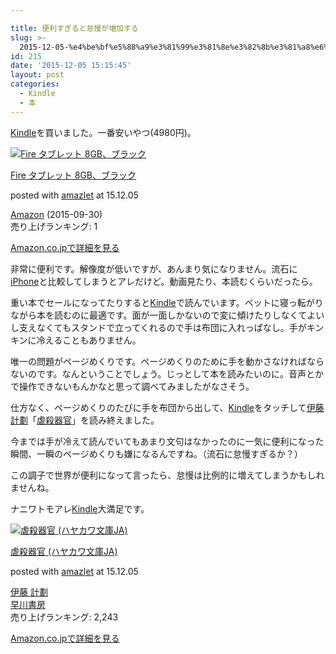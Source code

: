 ```yaml
---

title: 便利すぎると怠慢が増加する
slug: >-
  2015-12-05-%e4%be%bf%e5%88%a9%e3%81%99%e3%81%8e%e3%82%8b%e3%81%a8%e6%80%a0%e6%85%a2%e3%81%8c%e5%a2%97%e5%8a%a0%e3%81%99%e3%82%8b
id: 215
date: '2015-12-05 15:15:45'
layout: post
categories:
  - Kindle
  - 本
---
```


[Kindle](http://d.hatena.ne.jp/keyword/Kindle)を買いました。一番安いやつ(4980円)。



[![Fire タブレット 8GB、ブラック](https://cdn-ak.f.st-hatena.com/images/fotolife/p/peipeipe/20190702/20190702230859.jpg)](http://www.amazon.co.jp/exec/obidos/ASIN/B00Y3TMKKM/peipeipe-22/ref=nosim/)



[Fire タブレット 8GB、ブラック](http://www.amazon.co.jp/exec/obidos/ASIN/B00Y3TMKKM/peipeipe-22/ref=nosim/)

posted with [amazlet](http://www.amazlet.com/ "amazlet") at 15.12.05



[Amazon](http://d.hatena.ne.jp/keyword/Amazon) (2015-09-30)  
売り上げランキング: 1  




[Amazon.co.jpで詳細を見る](http://www.amazon.co.jp/exec/obidos/ASIN/B00Y3TMKKM/peipeipe-22/ref=nosim/)







非常に便利です。解像度が低いですが、あんまり気になりません。流石に[iPhone](http://d.hatena.ne.jp/keyword/iPhone)と比較してしまうとアレだけど。動画見たり、本読むくらいだったら。

重い本でセールになってたりすると[Kindle](http://d.hatena.ne.jp/keyword/Kindle)で読んでいます。ベットに寝っ転がりながら本を読むのに最適です。面が一面しかないので変に傾けたりしなくてよいし支えなくてもスタンドで立ってくれるので手は布団に入れっぱなし。手がキンキンに冷えることもありません。

唯一の問題がページめくりです。ページめくりのために手を動かさなければならないのです。なんということでしょう。じっとして本を読みたいのに。音声とかで操作できないもんかなと思って調べてみましたがなさそう。

仕方なく、ページめくりのたびに手を布団から出して、[Kindle](http://d.hatena.ne.jp/keyword/Kindle)をタッチして[伊藤計劃](http://d.hatena.ne.jp/keyword/%B0%CB%C6%A3%B7%D7%B3%C4)「[虐殺器官](http://d.hatena.ne.jp/keyword/%B5%D4%BB%A6%B4%EF%B4%B1)」を読み終えました。

今までは手が冷えて読んでいてもあまり文句はなかったのに一気に便利になった瞬間、一瞬のページめくりも嫌になるんですね。（流石に怠慢すぎるか？）

この調子で世界が便利になって言ったら、怠慢は比例的に増えてしまうかもしれませんね。

ナニワトモアレ[Kindle](http://d.hatena.ne.jp/keyword/Kindle)大満足です。



[![虐殺器官 (ハヤカワ文庫JA)](https://cdn-ak.f.st-hatena.com/images/fotolife/p/peipeipe/20190702/20190702230740.jpg)](http://www.amazon.co.jp/exec/obidos/ASIN/4150309841/peipeipe-22/ref=nosim/)



[虐殺器官 (ハヤカワ文庫JA)](http://www.amazon.co.jp/exec/obidos/ASIN/4150309841/peipeipe-22/ref=nosim/)

posted with [amazlet](http://www.amazlet.com/ "amazlet") at 15.12.05



[伊藤 計劃](http://d.hatena.ne.jp/keyword/%B0%CB%C6%A3%20%B7%D7%B3%C4)  
[早川書房](http://d.hatena.ne.jp/keyword/%C1%E1%C0%EE%BD%F1%CB%BC)  
売り上げランキング: 2,243  




[Amazon.co.jpで詳細を見る](http://www.amazon.co.jp/exec/obidos/ASIN/4150309841/peipeipe-22/ref=nosim/)





